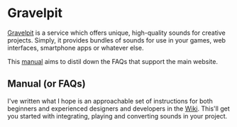 Gravelpit
==============

[Gravelpit](http://www.gravelpit.co) is a service which offers unique, high-quality sounds for creative projects. Simply, it provides bundles of sounds for use in your games, web interfaces, smartphone apps or whatever else. 

This [manual](https://github.com/devmoran/gravelpit/wiki) aims to distil down the FAQs that support the main website.

## Manual (or FAQs)
I've written what I hope is an approachable set of instructions for both beginners and experienced designers and developers in the [Wiki](https://github.com/devmoran/gravelpit/wiki). This'll get you started with integrating, playing and converting sounds in your project.



